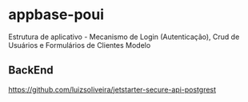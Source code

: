 # appbase-poui

Estrutura de aplicativo - Mecanismo de Login (Autenticação), Crud de Usuários e Formulários de Clientes Modelo


## BackEnd

https://github.com/luizsoliveira/jetstarter-secure-api-postgrest
